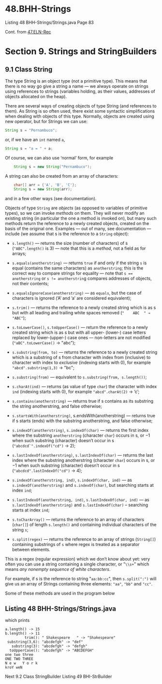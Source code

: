 # 48.BHH-Strings
Listing 48 BHH-Strings/Strings.java Page 83

Cont. from [47.ELN-Rec](https://github.com/Java-PJATK/47.ELN-Rec)  

# Section 9. Strings and StringBuilders

## 9.1 Class String

The type String is an object type (not a primitive type). This means that there is no way go give a string a name — we always operate on strings using references to strings
(variables holding, as their values, addresses of objects allocated on the heap).

There are several ways of creating objects of type String (and references to them). As String is so often used, there exist some syntactic simplifications when dealing with objects of this type. Normally, objects are created using new operator, but for Strings we can use:

```java
String s = "Pernambuco";
```

or, if we have an `int` named `a`,

```java
String s = "a = " + a;
```      

Of course, we can also use ‘normal’ form, for example

```java
    String s = new String("Pernambuco");
```

A string can also be created from an array of characters:

```java
    char[] arr = {'A', 'B', 'C'};
    String s = new String(arr); 
```

and in a few other ways (see documentation).

Objects of type `String` are _objects_ (as opposed to variables of primitive types), so we can invoke _methods_ on them. They will never modify an existing string (in particular the one a method is invoked on), but many such methods return the reference to a newly created objects, created on the basis of the original one. Examples — out of many, see documentation — include (we assume that s is the reference to a `String` object):

* `s.length()` — returns the size (number of characters) of s (`"ABC".length()` is 3) — note that this is a _method_, not a field as for arrays;

* `s.equals(anotherstring)` — returns `true` if and only if the string `s` is equal (contains the same characters) as `anotherstring`; this is the correct way to compare strings for equality — note that `s == anotherstring` or `s != anotherstrin`g compares addresses of objects, not their contents;

* `s.equalsIgnoreCase(anotherstring)` — as `equals`, but the case of characters is ignored (’A’ and ’a’ are considered equivalent);

* `s.trim()` — returns the reference to a newly created string which is as s but with all leading and trailing white spaces removed (`"    ABC  " → "ABC"`);

* `s.toLowerCase()`, `s.toUpperCase()` — return the reference to a newly created string which is as s but with all upper- (lower-) case letters replaced by lower-(upper-) case ones — non-letters are not modified (`"aBC".toLowerCase()` → "abc");

* `s.substring(from, to)` — returns the reference to a newly created string which is a substring of s from character with index from (inclusive) to character with index to _exclusive_ (indexing starts with 0), for example `"abcd".substring(1,3)` → "bc";

* `s.substring(from)` — equivalent to `s.substring(from, s.length())`;

* `s.charAt(ind)` — returns (as value of type `char`) the character with index `ind` (indexing starts with 0), for example `"abcd".charAt(2)` → ’c’;

* `s.contains(anotherstring)` — returns true if s contains as its substring the string anotherstring, and false otherwise;

* `s.startsWith(anotherstring)`, s.endsWith(anotherstring) — returns true if s starts (ends) with the substring anotherstring, and false otherwise;

* `s.indexOf(anotherstring)`, `s.indexOf(char)` — returns the first index where the substring `anotherstring` (character `char`) occurs in s, or −1 when such substring (character) doesn’t occur in s (```"abcdcd`".indexOf("cd")``` → 2);

* `s.lastIndexOf(anotherstring)`, `s.lastIndexOf(char)` — returns the last index where the substring anotherstring (character `char`) occurs in s, or −1 when such substring (character) doesn’t occur in s (`"abcdcd".lastIndexOf("cd")` → 4);
  
* `s.indexOf(anotherstring, ind)`, `s.indexOf(char, ind)` — as `s.indexOf(anotherstring)` and `s.indexOf(char)`, but searching starts at index `ind`;

* `s.lastIndexOf(anotherstring, ind)`, `s.lastIndexOf(char, ind)` — as `s.lastIndexOf(anotherstring)` and `s.lastIndexOf(char)` – searching starts at index `ind`;

* `s.toCharArray()` — returns the reference to an array of characters (`char[]`) of length `s.length()` and containing individual characters of the string `s`;

* `s.split(regex)` — returns the reference to an array of strings (`String[]`) containing substrings of `s` where regex is treated as a separator between elements.  

This is a regex (regular expression) which we don’t know about yet: very often you can use a string containing a single character, or "`\\s+`" which means _any nonempty sequence of white characters_. 

For example, if s is the reference to string "`aa:bb:cc`", then `s.split(":")` will give us an array of Strings containing three elements: `"aa"`, `"bb"` and `"cc"`.  

Some of these methods are used in the program below  

## Listing 48 BHH-Strings/Strings.java

which prints

```
a.length() -> 15
b.length() -> 11
         trim(): " Shakespeare   " -> "Shakespeare"
 substring(3,6): "abcdefgh" -> "def"
   substring(3): "abcdefgh" -> "defgh"
  toUpperCase(): "abcdefgh" -> "ABCDEFGH"
one two three
ONE TWO THREE
N e w   Y o r k
kroY weN
```

Next 9.2 Class StringBuilder Listing 49 BHI-StrBuilder 
